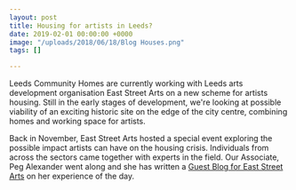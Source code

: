 ```yaml
---
layout: post
title: Housing for artists in Leeds?
date: 2019-02-01 00:00:00 +0000
image: "/uploads/2018/06/18/Blog Houses.png"
tags: []

---
```

Leeds Community Homes are currently working with Leeds arts development organisation East Street Arts on a new scheme for artists housing. Still in the early stages of development, we're looking at possible viability of an exciting historic site on the edge of the city centre, combining homes and working space for artists.

Back in November, East Street Arts hosted a special event exploring the possible impact artists can have on the housing crisis. Individuals from across the sectors came together with experts in the field. Our Associate, Peg Alexander went along and she has written a [Guest Blog for East Street Arts](https://eaststreetarts.org.uk/fluxcapacitor/housing-for-artists-a-guest-blog-by-peg-alexander/ "Guest Blog for East Street Arts") on her experience of the day.